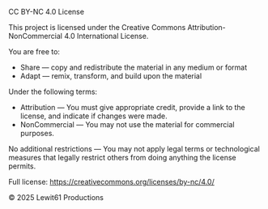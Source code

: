 CC BY-NC 4.0 License

This project is licensed under the Creative Commons Attribution-NonCommercial 4.0 International License.

You are free to:

- Share — copy and redistribute the material in any medium or format
- Adapt — remix, transform, and build upon the material

Under the following terms:

- Attribution — You must give appropriate credit, provide a link to the license, and indicate if changes were made.
- NonCommercial — You may not use the material for commercial purposes.

No additional restrictions — You may not apply legal terms or technological measures that legally restrict others from doing anything the license permits.

Full license: https://creativecommons.org/licenses/by-nc/4.0/

© 2025 Lewit61 Productions
